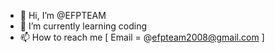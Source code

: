 - 👋 Hi, I’m @EFPTEAM
- 🌱 I’m currently learning coding
- 📫 How to reach me [ Email = @efpteam2008@gmail.com ]

<!---
EFPTEAM/EFPTEAM is a ✨ special ✨ repository because its `README.md` (this file) appears on your GitHub profile.
You can click the Preview link to take a look at your changes.
--->
